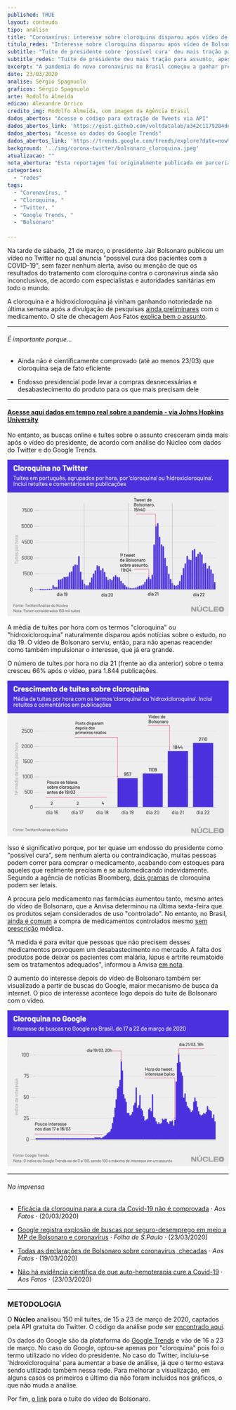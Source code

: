 ```yaml
---
published: TRUE
layout: conteudo
tipo: análise
title: "Coronavírus: interesse sobre cloroquina disparou após vídeo de Bolsonaro"
titulo_redes: "Interesse sobre cloroquina disparou após vídeo de Bolsonaro"
subtitle: "Tuíte de presidente sobre 'possível cura' deu mais tração para assunto que já tinha força, apesar de alerta de especialistas de que medicamento não tem eficácia cientificamente comprovada contra a COVID-19."
subtitle_redes: "Tuíte de presidente deu mais tração para assunto, apesar de alerta de especialistas."
excerpt: "A pandemia do novo coronavírus no Brasil começou a ganhar predominância nas redes sociais a partir de relatos sobre a contaminação de autoridades brasileiras, no fim da semana passada, quando representantes do governo federal começaram a ser testados e diagnosticados com COVID-19."
date: 23/03/2020
analise: Sérgio Spagnuolo
graficos: Sérgio Spagnuolo
arte: Rodolfo Almeida
edicao: Alexandre Orrico
credito_img: Rodolfo Almeida, com imagem da Agência Brasil
dados_abertos: "Acesse o código para extração de Tweets via API"
dados_abertos_link: 'https://gist.github.com/voltdatalab/a342c1179284deafa5c508dad33373f5'
dados_abertos: "Acesse os dados do Google Trends"
dados_abertos_link: 'https://trends.google.com/trends/explore?date=now%207-d&geo=BR&q=cloroquina'
background: '../img/corona-twitter/bolsonaro_cloroquina.jpeg'
atualizacao: ""
nota_abertura: "Esta reportagem foi originalmente publicada em parceria com o <a href='https://br.noticias.yahoo.com/coronavirus-interesse-sobre-cloroquina-disparou-apos-video-de-bolsonaro-220342444.html' target='_blank'>Yahoo Brasil</a>"
categories:
  - "redes"
tags:
  - "Coronavírus, "
  - "Cloroquina, "
  - "Twitter, "
  - "Google Trends, "
  - "Bolsonaro"

---
```


Na tarde de sábado, 21 de março, o presidente Jair Bolsonaro publicou um vídeo no Twitter no qual anuncia "possível cura dos pacientes com a COVID-19", sem fazer nenhum alerta, aviso ou menção de que os resultados do tratamento com cloroquina contra o coronavírus ainda são inconclusivos, de acordo com especialistas e autoridades sanitárias em todo o mundo.

A cloroquina e a hidroxicloroquina já vinham ganhando notoriedade na última semana após a divulgação de pesquisas [ainda preliminares](https://www1.folha.uol.com.br/equilibrioesaude/2020/03/pesquisas-com-remedio-contra-coronavirus-ainda-sao-preliminares-afirmam-especialistas.shtml) com o medicamento. O site de checagem Aos Fatos [explica bem o assunto](https://aosfatos.org/noticias/video-engana-ao-afirmar-que-foi-descoberto-remedio-eficaz-contra-covid-19/).


---

###### É importante porque...

- Ainda não é cientificamente comprovado (até ao menos 23/03) que cloroquina seja de fato eficiente

- Endosso presidencial pode levar a compras desnecessárias e desabastecimento do produto para os que mais precisam dele

---

#### [Acesse aqui dados em tempo real sobre a pandemia - via Johns Hopkins University](https://coronavirus.jhu.edu/map.html?fbclid=IwAR3e_CRbLWn8AcfGIyS_owIO1CXiCBUgjFXe7MnjxKoDEaSKm7P5ss_0uko)


No entanto, as buscas online e tuítes sobre o assunto cresceram ainda mais após o vídeo do presidente, de acordo com análise do Núcleo com dados do Twitter e do Google Trends.

![gráfico trending topics](../img/corona-twitter/twittertrends.png)


A média de tuítes por hora com os termos "cloroquina" ou "hidroxicloroquina" naturalmente disparou após notícias sobre o estudo, no dia 19. O vídeo de Bolsonaro serviu, então, para não apenas reacender como também impulsionar o interesse, que já era grande.

O número de tuítes por hora no dia 21 (frente ao dia anterior) sobre o tema cresceu 66% após o vídeo, para 1.844 publicações.

![gráfico trending topics](../img/corona-twitter/twitter_crescimento.png)

Isso é significativo porque, por ter quase um endosso do presidente como "possível cura", sem nenhum alerta ou contraindicação, muitas pessoas podem correr para comprar o medicamento, acabando com estoques para aqueles que realmente precisam e se automedicando indevidamente. Segundo a agência de notícias Bloomberg, [dois gramas](https://www.bloomberg.com/news/articles/2020-03-20/virus-drug-touted-by-trump-musk-can-kill-with-just-two-grams) de cloroquina podem ser letais.

A procura pelo medicamento nas farmácias aumentou tanto, mesmo antes do vídeo de Bolsonaro, que a Anvisa determinou na última sexta-feira que os produtos sejam considerados de uso "controlado". No entanto, no Brasil, [ainda é comum](https://www1.folha.uol.com.br/equilibrioesaude/2019/04/quase-80-dos-brasileiros-se-automedicam-diz-pesquisa-datafolha.shtml) a compra de medicamentos controlados mesmo [sem prescrição](http://g1.globo.com/sao-paulo/itapetininga-regiao/noticia/2015/08/venda-de-remedio-controlado-sem-receita-e-flagrada-em-duas-farmacias.html) médica.

"A medida é para evitar que pessoas que não precisem desses medicamentos provoquem um desabastecimento no mercado. A falta dos produtos pode deixar os pacientes com malária, lúpus e artrite reumatoide sem os tratamentos adequados", informou a Anvisa [em nota](http://portal.anvisa.gov.br/noticias?p_p_id=101_INSTANCE_FXrpx9qY7FbU&p_p_col_id=column-2&p_p_col_pos=1&p_p_col_count=2&_101_INSTANCE_FXrpx9qY7FbU_groupId=219201&_101_INSTANCE_FXrpx9qY7FbU_urlTitle=hidroxicloroquina-vira-produto-controlado&_101_INSTANCE_FXrpx9qY7FbU_struts_action=%2Fasset_publisher%2Fview_content&_101_INSTANCE_FXrpx9qY7FbU_assetEntryId=5818322&_101_INSTANCE_FXrpx9qY7FbU_type=content).

O aumento do interesse depois do vídeo de Bolsonaro também ser visualizado a partir de buscas do Google, maior mecanismo de busca da internet. O pico de interesse acontece logo depois do tuíte de Bolsonaro com o vídeo.  

![gráfico trending topics](../img/corona-twitter/googletrends2.png)


---

###### Na imprensa

* [Eficácia da cloroquina para a cura da Covid-19 não é comprovada](https://aosfatos.org/noticias/video-engana-ao-afirmar-que-foi-descoberto-remedio-eficaz-contra-covid-19/) &sdot; *Aos Fatos* &sdot; (20/03/2020)

* [Google registra explosão de buscas por seguro-desemprego em meio a MP de Bolsonaro e coronavírus](https://www1.folha.uol.com.br/mercado/2020/03/google-registra-explosao-de-buscas-por-seguro-desemprego-em-meio-a-mp-de-bolsonaro-e-coronavirus.shtml) &sdot; *Folha de S.Paulo* &sdot; (23/03/2020)

* [Todas as declarações de Bolsonaro sobre coronavírus, checadas](https://aosfatos.org/noticias/todas-as-declaracoes-de-bolsonaro-sobre-coronavirus-checadas/) &sdot; *Aos Fatos* &sdot; (19/03/2020)

* [Não há evidência científica de que auto-hemoterapia cure a Covid-19](https://aosfatos.org/noticias/nao-ha-evidencia-cientifica-de-que-auto-hemoterapia-cure-covid-19/) &sdot; *Aos Fatos* &sdot; (23/03/2020)


---

### METODOLOGIA

O **Núcleo** analisou 150 mil tuítes, de 15 a 23 de março de 2020, captados pela API gratuita do Twitter. O código da análise pode ser [encontrado aqui](https://gist.github.com/voltdatalab/a342c1179284deafa5c508dad33373f5).

Os dados do Google são da plataforma do [Google Trends](https://trends.google.com/trends/explore?date=now%207-d&geo=BR&q=cloroquina) e vão de 16 a 23 de março. No caso do Google, optou-se apenas por "cloroquina" pois foi o termo utilizado no vídeo do presidente. No caso do Twitter, incluiu-se 'hidroxicloroquina' para aumentar a base de análise, já que o termo estava sendo utilizado também nessa rede. Para melhorar a visualização, em alguns casos os primeiros e último dia não foram incluídos nos gráficos, o que não muda a análise.

Por fim, [o link](https://twitter.com/jairbolsonaro/status/1241434576049840130) para o tuíte do vídeo de Bolsonaro. 
